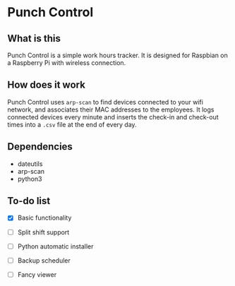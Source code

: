 # Punch Control

## What is this

Punch Control is a simple work hours tracker. It is designed for Raspbian on a Raspberry Pi with wireless connection.

## How does it work

Punch Control uses `arp-scan` to find devices connected to your wifi network, and associates their MAC addresses to the employees. It logs connected devices every minute and inserts the check-in and check-out times into a `.csv` file at the end of every day.

## Dependencies

* dateutils
* arp-scan
* python3
	
## To-do list

- [x] Basic functionality
- [ ] Split shift support
- [ ] Python automatic installer
- [ ] Backup scheduler
- [ ] Fancy viewer
 
